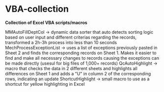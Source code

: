 # VBA-collection
**Collection of Excel VBA scripts/macros**

MMAutoFillDeptCol -> dynamic data sorter that auto detects sorting logic based on user input and different criterias regarding the records, transformed a 2h-3h process into less than 10 seconds
MechProcessExceptionList -> uses a list of exceptions previously pasted in Sheet 2 and finds the corresponding records on Sheet 1. Makes it easier to find and make all necessary changes to records causing the exceptions can be made directly (usesul for big files of 1,000+ records)
QcAutoHighlight -> macro that checks the data in 2 different sheets and highlights all differences on Sheet 1 and adds a "U" in column 2 of the corresponding rows, indicating an update
ShortcutHighlight -> small macro to use as a shortcut for yellow highlighting in Excel
